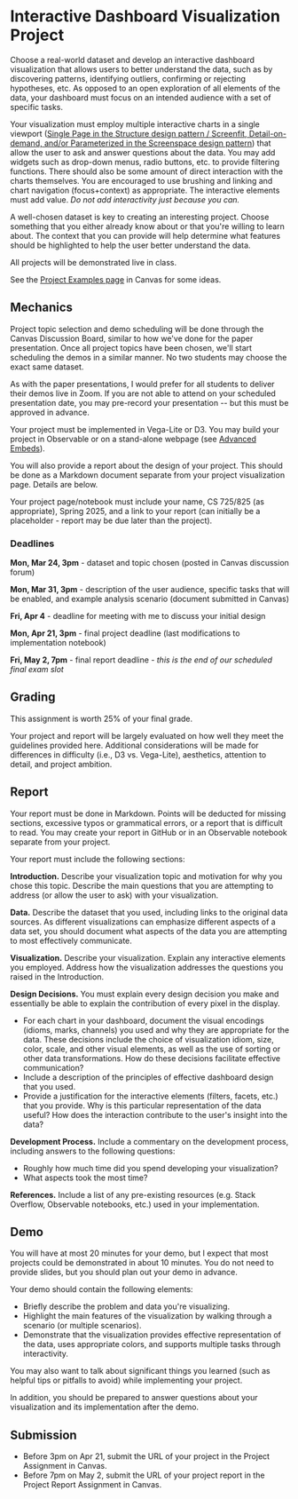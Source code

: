 # Interactive Dashboard Visualization Project 

Choose a real-world dataset and develop an interactive dashboard visualization that allows users to better understand the data, such as by discovering patterns, identifying outliers, confirming or rejecting hypotheses, etc. As opposed to an open exploration of all elements of the data, your dashboard must focus on an intended audience with a set of specific tasks.

Your visualization must employ multiple interactive charts in a single viewport ([Single Page in the Structure design pattern / Screenfit, Detail-on-demand, and/or Parameterized in the Screenspace design pattern](https://dashboarddesignpatterns.github.io/patterns.html)) that allow the user to ask and answer questions about the data.  You may add widgets such as drop-down menus, radio buttons, etc. to provide filtering functions.  There should also be some amount of direct interaction with the charts themselves. You are encouraged to use brushing and linking and chart navigation (focus+context) as appropriate. The interactive elements must add value. *Do not add interactivity just because you can.*

A well-chosen dataset is key to creating an interesting project.  Choose something that you either already know about or that you're willing to learn about.  The context that you can provide will help determine what features should be highlighted to help the user better understand the data.

All projects will be demonstrated live in class.

See the [Project Examples page](https://canvas.odu.edu/courses/177607/pages/project-examples) in Canvas for some ideas.

## Mechanics

Project topic selection and demo scheduling will be done through the Canvas Discussion Board, similar to how we've done for the paper presentation. Once all project topics have been chosen, we'll start scheduling the demos in a similar manner.  No two students may choose the exact same dataset. 

As with the paper presentations, I would prefer for all students to deliver their demos live in Zoom.  If you are not able to attend on your scheduled presentation date, you may pre-record your presentation -- but this must be approved in advance.

Your project must be implemented in Vega-Lite or D3. You may build your project in Observable or on a stand-alone webpage (see [Advanced Embeds](https://observablehq.com/documentation/embeds/advanced)).

You will also provide a report about the design of your project.  This should be done as a Markdown document separate from your project visualization page.  Details are below.  

Your project page/notebook must include your name, CS 725/825 (as appropriate), Spring 2025, and a link to your report (can initially be a placeholder - report may be due later than the project).

### Deadlines

**Mon, Mar 24, 3pm** - dataset and topic chosen (posted in Canvas discussion forum)

**Mon, Mar 31, 3pm** - description of the user audience, specific tasks that will be enabled, and example analysis scenario (document submitted in Canvas)

**Fri, Apr 4** - deadline for meeting with me to discuss your initial design

**Mon, Apr 21, 3pm** - final project deadline (last modifications to implementation notebook) 

**Fri, May 2, 7pm** - final report deadline - *this is the end of our scheduled final exam slot*

## Grading

This assignment is worth 25% of your final grade. 

Your project and report will be largely evaluated on how well they meet the guidelines provided here.  Additional considerations will be made for differences in difficulty (i.e., D3 vs. Vega-Lite), aesthetics, attention to detail, and project ambition.

## Report

Your report must be done in Markdown. Points will be deducted for missing sections, excessive typos or grammatical errors, or a report that is difficult to read.  You may create your report in GitHub or in an Observable notebook separate from your project. 

Your report must include the following sections:

**Introduction.** Describe your visualization topic and motivation for why you chose this topic. Describe the main questions that you are attempting to address (or allow the user to ask) with your visualization.

**Data.** Describe the dataset that you used, including links to the original data sources. As different visualizations can emphasize different aspects of a data set, you should document what aspects of the data you are attempting to most effectively communicate. 

**Visualization.** Describe your visualization. Explain any interactive elements you employed. Address how the visualization addresses the questions you raised in the Introduction.

**Design Decisions.** You must explain every design decision you make and essentially be able to explain the contribution of every pixel in the display. 
* For each chart in your dashboard, document the visual encodings (idioms, marks, channels) you used and why they are appropriate for the data. These decisions include the choice of visualization idiom, size, color, scale, and other visual elements, as well as the use of sorting or other data transformations. How do these decisions facilitate effective communication?  
* Include a description of the principles of effective dashboard design that you used. 
* Provide a justification for the interactive elements (filters, facets, etc.) that you provide. Why is this particular representation of the data useful?  How does the interaction contribute to the user's insight into the data?

**Development Process.** Include a commentary on the development process, including answers to the following questions:
* Roughly how much time did you spend developing your visualization?
* What aspects took the most time?

**References.** Include a list of any pre-existing resources (e.g. Stack Overflow, Observable notebooks, etc.) used in your implementation.

## Demo

You will have at most 20 minutes for your demo, but I expect that most projects could be demonstrated in about 10 minutes.  You do not need to provide slides, but you should plan out your demo in advance.  

Your demo should contain the following elements:
* Briefly describe the problem and data you're visualizing.
* Highlight the main features of the visualization by walking through a scenario (or multiple scenarios).
* Demonstrate that the visualization provides effective representation of the data, uses appropriate colors, and supports multiple tasks through interactivity.

You may also want to talk about significant things you learned (such as helpful tips or pitfalls to avoid) while implementing your project.

In addition, you should be prepared to answer questions about your visualization and its implementation after the demo.

## Submission
* Before 3pm on Apr 21, submit the URL of your project in the Project Assignment in Canvas.
* Before 7pm on May 2, submit the URL of your project report in the Project Report Assignment in Canvas.
